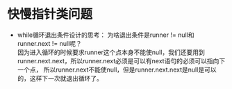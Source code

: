 # 快慢指针类问题
* while循环退出条件设计的思考：
为啥退出条件是runner != null和runner.next != null呢？  
因为进入循环的时候要求runner这个点本身不能使null，我们还要用到runner.next.next，所以runner.next必须是可以有next语句的必须可以指向下一个点， 所以runner.next不能使null，但是runner.next.next是null是可以的，这样下一次就退出循环了。

